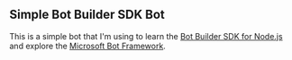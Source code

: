 Simple Bot Builder SDK Bot
--

This is a simple bot that I'm using to learn the [Bot Builder SDK for Node.js](https://github.com/Microsoft/BotBuilder) and explore the [Microsoft Bot Framework](https://dev.botframework.com/).